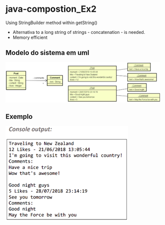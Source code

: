 # java-compostion_Ex2

Using StringBuilder method within getString()

- Alternativa to a long string of strings - concatenation - is needed.
- Memory efficient

## Modelo do sistema em uml

<p align="center">
  <img src="/uml.png" width="600" title="program structure">
</p>

## Exemplo

<p align="left">
  <img src="/output.png" width="400" title="program structure">
</p>